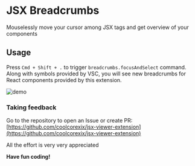 # JSX Breadcrumbs

Mouselessly move your cursor among JSX tags and get overview of your components

## Usage

Press `Cmd + Shift + .` to trigger `breadcrumbs.focusAndSelect` command. Along with symbols provided by VSC, you will see new breadcrumbs for React components provided by this extension.

![demo](https://i.imgur.com/t9uW4RN.png "demo")

### Taking feedback

Go to the repository to open an Issue or create PR: [https://github.com/coolcorexix/jsx-viewer-extension](https://github.com/coolcorexix/jsx-viewer-extension)

All the effort is very very appreciated

**Have fun coding!**
